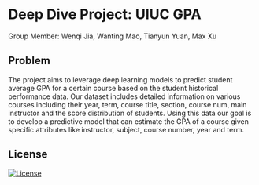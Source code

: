 # Deep Dive Project: UIUC GPA
Group Member: Wenqi Jia, Wanting Mao, Tianyun Yuan, Max Xu

## Problem
The project aims to leverage deep learning models to predict student average GPA for a certain course based on the student historical performance data. Our dataset includes detailed information on various courses including their year, term, course title, section, course num, main instructor and the score distribution of students. Using this data our goal is to develop a predictive model that can estimate the GPA of a course given specific attributes like instructor, subject, course number, year and term. 

## License
[![License](https://img.shields.io/badge/License-Apache_2.0-blue.svg)](https://opensource.org/licenses/Apache-2.0)
